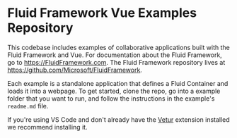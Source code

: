 # Fluid Framework Vue Examples Repository

This codebase includes examples of collaborative applications built with the Fluid Framework and Vue. For documentation about the Fluid Framework, go to https://FluidFramework.com. The Fluid Framework repository lives at https://github.com/Microsoft/FluidFramework.

Each example is a standalone application that defines a Fluid Container and loads it into a webpage. To get started, clone the repo, go into a
example folder that you want to run, and follow the instructions in the example's `readme.md` file.

If you're using VS Code and don't already have the [Vetur](https://marketplace.visualstudio.com/items?itemName=octref.vetur&WT.mc_id=m365-0000-dwahlin) extension installed we recommend installing it.

